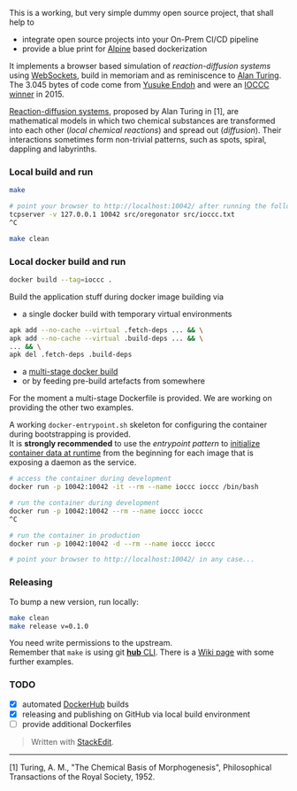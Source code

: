 This is a working, but very simple dummy open source project, that shall help to
* integrate open source projects into your On-Prem CI/CD pipeline
* provide a blue print for [Alpine][4] based dockerization

It implements a browser based simulation of *reaction-diffusion systems* using [WebSockets][8], build in memoriam and as reminiscence to [Alan Turing][2]. The 3.045 bytes of code come from [Yusuke Endoh][0] and were an [IOCCC winner][1] in 2015.

[Reaction-diffusion systems][3], proposed by Alan Turing in \[1\], are mathematical models in which two chemical substances are transformed into each other (*local chemical reactions*) and spread out (*diffusion*). Their interactions sometimes form non-trivial patterns, such as spots, spiral, dappling and labyrinths.

### Local build and run

```bash
make

# point your browser to http://localhost:10042/ after running the following command
tcpserver -v 127.0.0.1 10042 src/oregonator src/ioccc.txt
^C

make clean
```

### Local docker build and run

```bash
docker build --tag=ioccc .
```

Build the application stuff during docker image building via
* a single docker build with temporary virtual environments
```bash
apk add --no-cache --virtual .fetch-deps ... && \
apk add --no-cache --virtual .build-deps ... && \
... && \
apk del .fetch-deps .build-deps
```
* a [multi-stage docker build][6]
* or by feeding pre-build artefacts from somewhere

For the moment a multi-stage Dockerfile is provided. We are working on providing the other two examples.

A working `docker-entrypoint.sh` skeleton for configuring the container during bootstrapping is provided.   
It is **strongly recommended** to use the *entrypoint pattern* to [initialize container data at runtime][7] from the beginning for each image that is exposing a daemon as the service.

```bash
# access the container during development
docker run -p 10042:10042 -it --rm --name ioccc ioccc /bin/bash

# run the container during development
docker run -p 10042:10042 --rm --name ioccc ioccc
^C

# run the container in production
docker run -p 10042:10042 -d --rm --name ioccc ioccc

# point your browser to http://localhost:10042/ in any case...
```

### Releasing

To bump a new version, run locally:

```bash
make clean
make release v=0.1.0
```

You need write permissions to the upstream.  
Remember that `make` is using git [**hub** CLI][9]. There is a [Wiki page][10] with some further examples.

### TODO

- [x] automated [DockerHub][5] builds
- [x] releasing and publishing on GitHub via local build environment
- [ ] provide additional Dockerfiles

> Written with [StackEdit](https://stackedit.io/).

---

\[1\] Turing, A. M., "The Chemical Basis of Morphogenesis", Philosophical Transactions of the Royal Society, 1952.

[0]: https://github.com/mame
[1]: http://ioccc.org/winners.html#E
[2]: https://en.wikipedia.org/wiki/Alan_Turing
[3]: https://en.wikipedia.org/wiki/Reaction%E2%80%93diffusion_system
[4]: https://alpinelinux.org/
[5]: https://hub.docker.com/r/dta4/ioccc
[6]: https://docs.docker.com/develop/develop-images/multistage-build/
[7]: https://success.docker.com/article/use-a-script-to-initialize-stateful-container-data
[8]: https://en.wikipedia.org/wiki/WebSocket
[9]: https://hub.docker.com/r/dta4/ioccc
[10]: https://github.com/dta4/ioccc/wiki/Some-short-git-snippets
